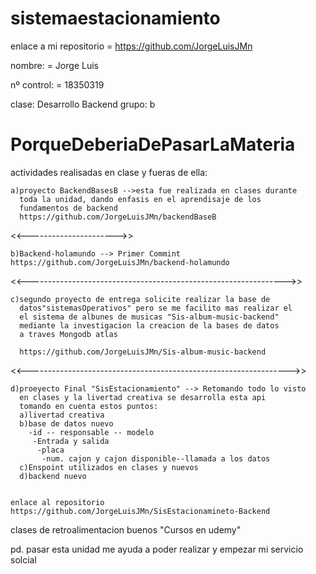 # sistemaestacionamiento

enlace a mi repositorio = https://github.com/JorgeLuisJMn

nombre: = Jorge Luis 

nº control: = 18350319

clase: Desarrollo Backend       grupo: b     


# PorqueDeberiaDePasarLaMateria
actividades realisadas en clase y fueras de ella:
 
    a)proyecto BackendBasesB -->esta fue realizada en clases durante 	   
      toda la unidad, dando enfasis en el aprendisaje de los
      fundamentos de backend 
      https://github.com/JorgeLuisJMn/backendBaseB
 <<---------------------->>     
 
    b)Backend-holamundo --> Primer Commint
    https://github.com/JorgeLuisJMn/backend-holamundo
    
 <<---------------------------------------------------------------->>
 
    c)segundo proyecto de entrega solicite realizar la base de
      datos"sistemasOperativos" pero se me facilito mas realizar el 
      el sistema de albunes de musicas "Sis-album-music-backend" 
      mediante la investigacion la creacion de la bases de datos 
      a traves Mongodb atlas 
      
      https://github.com/JorgeLuisJMn/Sis-album-music-backend
      
 <<----------------------------------------------------------------->>
 
    d)proeyecto Final "SisEstacionamiento" --> Retomando todo lo visto
      en clases y la livertad creativa se desarrolla esta api
      tomando en cuenta estos puntos:
      a)livertad creativa
      b)base de datos nuevo
      	-id -- responsable -- modelo
      	 -Entrada y salida
      	  -placa
      	   -num. cajon y cajon disponible--llamada a los datos 
      c)Enspoint utilizados en clases y nuevos
      d)backend nuevo
        
       	 
    enlace al repositorio
    https://github.com/JorgeLuisJMn/SisEstacionamineto-Backend
      
      
      
      
clases de retroalimentacion buenos "Cursos en udemy"


pd. pasar esta unidad me ayuda a poder realizar y empezar mi servicio solcial
